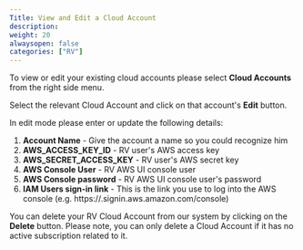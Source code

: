 ```yaml
---
Title: View and Edit a Cloud Account
description: 
weight: 20
alwaysopen: false
categories: ["RV"]
---
```

To view or edit your existing cloud accounts please select **Cloud
Accounts** from the right side menu.

Select the relevant Cloud Account and click on that account's **Edit**
button.

In edit mode please enter or update the following details:

1. **Account Name** - Give the account a name so you could recognize
    him
1. **AWS_ACCESS_KEY_ID** - RV user's AWS access key
1. **AWS_SECRET_ACCESS_KEY** - RV user's AWS secret key
1. **AWS Console User** - RV AWS UI console user
1. **AWS Console password** - RV AWS UI console user's password
1. **IAM Users sign-in link** - This is the link you use to log into
    the AWS console (e.g.
    https://<YOUR-ACCOUNT-ID-WITHOUT-HYPHENS>.signin.aws.amazon.com/console)

You can delete your RV Cloud Account from our system by clicking on the
**Delete** button. Please note, you can only delete a Cloud Account if
it has no active subscription related to it.
